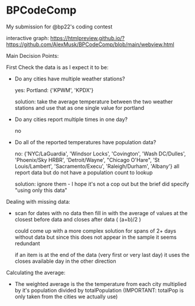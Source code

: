 # BPCodeComp

My submission for @bp22's coding contest

interactive graph: https://htmlpreview.github.io/?https://github.com/AlexMusk/BPCodeComp/blob/main/webview.html


Main Decision Points:

First Check the data is as I expect it to be:
- Do any cities have multiple weather stations?

  yes: Portland: {'KPWM', 'KPDX'}
  
  solution: take the average temperature between the two weather stations and use that as one single value for portland
  
- Do any cities report multiple times in one day?

  no
  
- Do all of the reported temperatures have population data?

  no: {'NYC/LaGuardia', 'Windsor Locks', 'Covington', 'Wash DC/Dulles', 'Phoenix/Sky HRBR', 'Detroit/Wayne', "Chicago O'Hare", 'St Louis/Lambert', 'Sacramento/Execu', 'Raleigh/Durham', 'Albany'}
  all report data but do not have a population count to lookup
  
  solution: ignore them - I hope it's not a cop out but the brief did specify "using only this data"
  
Dealing with missing data:
- scan for dates with no data then fill in with the average of values at the closest before data and closes after data ( (a+b)/2 )
 
  could come up with a more complex solution for spans of 2+ days without data but since this does not appear in the sample it seems redundant
  
  if an item is at the end of the data (very first or very last day) it uses the closes available day in the other direction
  
Calculating the average:
- The weighted average is the the temperature from each city multiplied by it's population divided by totalPopulation (IMPORTANT: totalPop is only taken from the cities we actually use)
